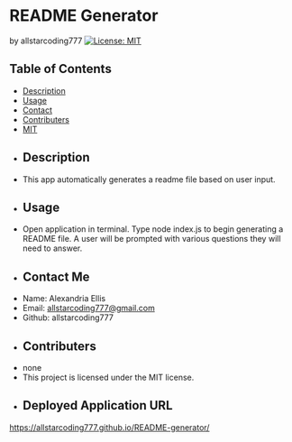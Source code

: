 # README Generator
  by allstarcoding777
  [![License: MIT](https://img.shields.io/badge/License-MIT-yellow.svg)](https://opensource.org/licenses/MIT)
  ## Table of Contents
  * [Description](#description)
  * [Usage](#usage)
  * [Contact](#contact-me)
  * [Contributers](#contributers)
  * [MIT](https://opensource.org/licenses/MIT)
  * ## Description
  * This app automatically generates a readme file based on user input.
  * ## Usage
  * Open application in terminal. Type node index.js to begin generating a README file. A user will be prompted with various questions they will need to answer.
  * ## Contact Me
  * Name: Alexandria Ellis
  * Email: allstarcoding777@gmail.com
  * Github: allstarcoding777
  * ## Contributers
  * none
  * This project is licensed under the MIT license.
  * ## Deployed Application URL
  https://allstarcoding777.github.io/README-generator/
